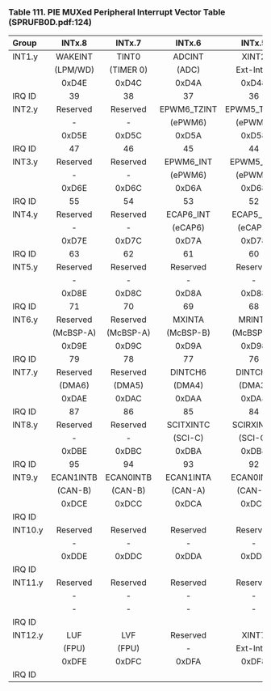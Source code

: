 ### Table 111. PIE MUXed Peripheral Interrupt Vector Table (SPRUFB0D.pdf:124) ###

<div style="font-size: 9pt;" markdown=1>


| Group   | INTx.8      | INTx.7      | INTx.6      | INTx.5      | INTx.4      | INTx.3      | INTx.2      | INTx.1      |
|:--------|:-----------:|:-----------:|:-----------:|:-----------:|:-----------:|:-----------:|:-----------:|:-----------:|
| INT1.y  | WAKEINT     | TINT0       | ADCINT      | XINT2       | XINT1       | Reserved    | SEQ2INT     | SEQ1INT     |
|         | (LPM/WD)    | (TIMER 0)   | (ADC)       | Ext-Int_2   | Ext-Int_1   | -           | (ADC)       | (ADC)       |
|         | 0xD4E       | 0xD4C       | 0xD4A       | 0xD48       | 0xD46       | 0xD44       | 0xD42       | 0xD40       |
| IRQ ID  |       39    |       38    |       37    |       36    |       35    |       34    |       33    |       32    |
| INT2.y  | Reserved    | Reserved    | EPWM6_TZINT | EPWM5_TZINT | EPWM4_TZINT | EPWM3_TZINT | EPWM2_TZINT | EPWM1_TZINT |
|         | -           | -           | (ePWM6)     | (ePWM5)     | (ePWM4)     | (ePWM3)     | (ePWM2)     | (ePWM1)     |
|         | 0xD5E       | 0xD5C       | 0xD5A       | 0xD58       | 0xD56       | 0xD54       | 0xD52       | 0xD50       |
| IRQ ID  |       47    |       46    |       45    |       44    |       43    |       42    |       41    |       40    |
| INT3.y  | Reserved    | Reserved    | EPWM6_INT   | EPWM5_INT   | EPWM4_INT   | EPWM3_INT   | EPWM2_INT   | EPWM1_INT   |
|         | -           | -           | (ePWM6)     | (ePWM5)     | (ePWM4)     | (ePWM3)     | (ePWM2)     | (ePWM1)     |
|         | 0xD6E       | 0xD6C       | 0xD6A       | 0xD68       | 0xD66       | 0xD64       | 0xD62       | 0xD60       |
| IRQ ID  |       55    |       54    |       53    |       52    |       51    |       50    |       49    |       48    |
| INT4.y  | Reserved    | Reserved    | ECAP6_INT   | ECAP5_INT   | ECAP4_INT   | ECAP3_INT   | ECAP2_INT   | ECAP1_INT   |
|         | -           | -           | (eCAP6)     | (eCAP5)     | (eCAP4)     | (eCAP3)     | (eCAP2)     | (eCAP1)     |
|         | 0xD7E       | 0xD7C       | 0xD7A       | 0xD78       | 0xD76       | 0xD74       | 0xD72       | 0xD70       |
| IRQ ID  |       63    |       62    |       61    |       60    |       59    |       58    |       57    |       56    |
| INT5.y  | Reserved    | Reserved    | Reserved    | Reserved    | Reserved    | Reserved    | EQEP2_INT   | EQEP1_INT   |
|         | -           | -           | -           | -           | -           | -           | (eQEP2)     | (eQEP1)     |
|         | 0xD8E       | 0xD8C       | 0xD8A       | 0xD88       | 0xD86       | 0xD84       | 0xD82       | 0xD80       |
| IRQ ID  |       71    |       70    |       69    |       68    |       67    |       66    |       65    |       64    |
| INT6.y  | Reserved    | Reserved    | MXINTA      | MRINTA      | MXINTB      | MRINTB      | SPITXINTA   | SPIRXINTA   |
|         | (McBSP-A)   | (McBSP-A)   | (McBSP-B)   | (McBSP-B)   | (SPI-A)     | (SPI-A)     |             |             |
|         | 0xD9E       | 0xD9C       | 0xD9A       | 0xD98       | 0xD96       | 0xD94       | 0xD92       | 0xD90       |
| IRQ ID  |       79    |       78    |       77    |       76    |       75    |       74    |       73    |       72    |
| INT7.y  | Reserved    | Reserved    | DINTCH6     | DINTCH5     | DINTCH4     | DINTCH3     | DINTCH2     | DINTCH1     |
|         | (DMA6)      | (DMA5)      | (DMA4)      | (DMA3)      | (DMA2)      | (DMA1)      |             |             |
|         | 0xDAE       | 0xDAC       | 0xDAA       | 0xDA8       | 0xDA6       | 0xDA4       | 0xDA2       | 0xDA0       |
| IRQ ID  |       87    |       86    |       85    |       84    |       83    |       82    |       81    |       80    |
| INT8.y  | Reserved    | Reserved    | SCITXINTC   | SCIRXINTC   | Reserved    | Reserved    | I2CINT2A    | I2CINT1A    |
|         | -           | -           | (SCI-C)     | (SCI-C)     | -           | -           | (I2C-A)     | (I2C-A)     |
|         | 0xDBE       | 0xDBC       | 0xDBA       | 0xDB8       | 0xDB6       | 0xDB4       | 0xDB2       | 0xDB0       |
| IRQ ID  |       95    |       94    |       93    |       92    |       91    |       90    |       89    |       88    |
| INT9.y  | ECAN1INTB   | ECAN0INTB   | ECAN1INTA   | ECAN0INTA   | SCITXINTB   | SCIRXINTB   | SCITXINTA   | SCIRXINTA   |
|         | (CAN-B)     | (CAN-B)     | (CAN-A)     | (CAN-A)     | (SCI-B)     | (SCI-B)     | (SCI-A)     | (SCI-A)     |
|         | 0xDCE       | 0xDCC       | 0xDCA       | 0xDC8       | 0xDC6       | 0xDC4       | 0xDC2       | 0xDC0       |
| IRQ ID  |             |             |             |             |             |             |             |       96    |
| INT10.y | Reserved    | Reserved    | Reserved    | Reserved    | Reserved    | Reserved    | Reserved    | Reserved    |
|         | -           | -           | -           | -           | -           | -           | -           | -           |
|         | 0xDDE       | 0xDDC       | 0xDDA       | 0xDD8       | 0xDD6       | 0xDD4       | 0xDD2       | 0xDD0       |
| IRQ ID  |             |             |             |             |             |             |             |             |
| INT11.y | Reserved    | Reserved    | Reserved    | Reserved    | Reserved    | Reserved    | Reserved    |             |
|         | -           | -           | -           | -           | -           | -           | -           | -           |
|         | -           | -           | -           | -           | -           | -           | -           | -           |
| IRQ ID  |             |             |             |             |             |             |             |             |
| INT12.y | LUF         | LVF         | Reserved    | XINT7       | XINT6       | XINT5       | XINT4       | XINT3       |
|         | (FPU)       | (FPU)       | -           | Ext-Int_7   | Ext-Int_6   | Ext-Int_5   | Ext-Int_4   | Ext-Int_3   |
|         | 0xDFE       | 0xDFC       | 0xDFA       | 0xDF8       | 0xDF6       | 0xDF4       | 0xDF2       | 0xDF0       |
| IRQ ID  |             |             |             |             |             |             |             |             |


</div>

<!-- 
| Group   | INTx.8      | INTx.7      | INTx.6      | INTx.5      | INTx.4      | INTx.3      | INTx.2      | INTx.1      |
|:--------|:-----------:|:-----------:|:-----------:|:-----------:|:-----------:|:-----------:|:-----------:|:-----------:|
| INT1.y  | WAKEINT     | TINT0       | ADCINT      | XINT2       | XINT1       | Reserved    | SEQ2INT     | SEQ1INT     |
|         | (LPM/WD)    | (TIMER 0)   | (ADC)       | Ext-Int_2   | Ext-Int_1   | -           | (ADC)       | (ADC)       |
|         | 0xD4E       | 0xD4C       | 0xD4A       | 0xD48       | 0xD46       | 0xD44       | 0xD42       | 0xD40       |
| IRQ ID  |             |             |             |             |             |             |             |             |
| INT2.y  | Reserved    | Reserved    | EPWM6_TZINT | EPWM5_TZINT | EPWM4_TZINT | EPWM3_TZINT | EPWM2_TZINT | EPWM1_TZINT |
|         | -           | -           | (ePWM6)     | (ePWM5)     | (ePWM4)     | (ePWM3)     | (ePWM2)     | (ePWM1)     |
|         | 0xD5E       | 0xD5C       | 0xD5A       | 0xD58       | 0xD56       | 0xD54       | 0xD52       | 0xD50       |
| IRQ ID  |             |             |             |             |             |             |             |             |
| INT3.y  | Reserved    | Reserved    | EPWM6_INT   | EPWM5_INT   | EPWM4_INT   | EPWM3_INT   | EPWM2_INT   | EPWM1_INT   |
|         | -           | -           | (ePWM6)     | (ePWM5)     | (ePWM4)     | (ePWM3)     | (ePWM2)     | (ePWM1)     |
|         | 0xD6E       | 0xD6C       | 0xD6A       | 0xD68       | 0xD66       | 0xD64       | 0xD62       | 0xD60       |
| IRQ ID  |             |             |             |             |             |             |             |             |
| INT4.y  | Reserved    | Reserved    | ECAP6_INT   | ECAP5_INT   | ECAP4_INT   | ECAP3_INT   | ECAP2_INT   | ECAP1_INT   |
|         | -           | -           | (eCAP6)     | (eCAP5)     | (eCAP4)     | (eCAP3)     | (eCAP2)     | (eCAP1)     |
|         | 0xD7E       | 0xD7C       | 0xD7A       | 0xD78       | 0xD76       | 0xD74       | 0xD72       | 0xD70       |
| IRQ ID  |             |             |             |             |             |             |             |             |
| INT5.y  | Reserved    | Reserved    | Reserved    | Reserved    | Reserved    | Reserved    | EQEP2_INT   | EQEP1_INT   |
|         | -           | -           | -           | -           | -           | -           | (eQEP2)     | (eQEP1)     |
|         | 0xD8E       | 0xD8C       | 0xD8A       | 0xD88       | 0xD86       | 0xD84       | 0xD82       | 0xD80       |
| IRQ ID  |             |             |             |             |             |             |             |             |
| INT6.y  | Reserved    | Reserved    | MXINTA      | MRINTA      | MXINTB      | MRINTB      | SPITXINTA   | SPIRXINTA   |
|         | (McBSP-A)   | (McBSP-A)   | (McBSP-B)   | (McBSP-B)   | (SPI-A)     | (SPI-A)     |             |             |
|         | 0xD9E       | 0xD9C       | 0xD9A       | 0xD98       | 0xD96       | 0xD94       | 0xD92       | 0xD90       |
| IRQ ID  |             |             |             |             |             |             |             |             |
| INT7.y  | Reserved    | Reserved    | DINTCH6     | DINTCH5     | DINTCH4     | DINTCH3     | DINTCH2     | DINTCH1     |
|         | (DMA6)      | (DMA5)      | (DMA4)      | (DMA3)      | (DMA2)      | (DMA1)      |             |             |
|         | 0xDAE       | 0xDAC       | 0xDAA       | 0xDA8       | 0xDA6       | 0xDA4       | 0xDA2       | 0xDA0       |
| IRQ ID  |             |             |             |             |             |             |             |             |
| INT8.y  | Reserved    | Reserved    | SCITXINTC   | SCIRXINTC   | Reserved    | Reserved    | I2CINT2A    | I2CINT1A    |
|         | -           | -           | (SCI-C)     | (SCI-C)     | -           | -           | (I2C-A)     | (I2C-A)     |
|         | 0xDBE       | 0xDBC       | 0xDBA       | 0xDB8       | 0xDB6       | 0xDB4       | 0xDB2       | 0xDB0       |
| IRQ ID  |             |             |             |             |             |             |             |             |
| INT9.y  | ECAN1INTB   | ECAN0INTB   | ECAN1INTA   | ECAN0INTA   | SCITXINTB   | SCIRXINTB   | SCITXINTA   | SCIRXINTA   |
|         | (CAN-B)     | (CAN-B)     | (CAN-A)     | (CAN-A)     | (SCI-B)     | (SCI-B)     | (SCI-A)     | (SCI-A)     |
|         | 0xDCE       | 0xDCC       | 0xDCA       | 0xDC8       | 0xDC6       | 0xDC4       | 0xDC2       | 0xDC0       |
| IRQ ID  |             |             |             |             |             |             |             |             |
| INT10.y | Reserved    | Reserved    | Reserved    | Reserved    | Reserved    | Reserved    | Reserved    | Reserved    |
|         | -           | -           | -           | -           | -           | -           | -           | -           |
|         | 0xDDE       | 0xDDC       | 0xDDA       | 0xDD8       | 0xDD6       | 0xDD4       | 0xDD2       | 0xDD0       |
| IRQ ID  |             |             |             |             |             |             |             |             |
| INT11.y | Reserved    | Reserved    | Reserved    | Reserved    | Reserved    | Reserved    | Reserved    |             |
|         | -           | -           | -           | -           | -           | -           | -           | -           |
|         | -           | -           | -           | -           | -           | -           | -           | -           |
| IRQ ID  |             |             |             |             |             |             |             |             |
| INT12.y | LUF         | LVF         | Reserved    | XINT7       | XINT6       | XINT5       | XINT4       | XINT3       |
|         | (FPU)       | (FPU)       | -           | Ext-Int_7   | Ext-Int_6   | Ext-Int_5   | Ext-Int_4   | Ext-Int_3   |
|         | 0xDFE       | 0xDFC       | 0xDFA       | 0xDF8       | 0xDF6       | 0xDF4       | 0xDF2       | 0xDF0       |
| IRQ ID  |             |             |             |             |             |             |             |             |
 -->